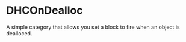 DHCOnDealloc
============

A simple category that allows you set a block to fire when an object is dealloced.